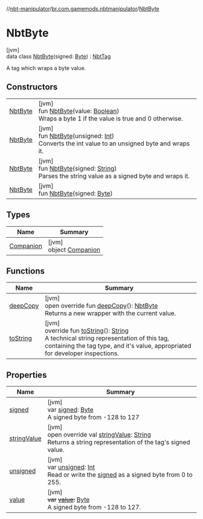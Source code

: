 //[nbt-manipulator](../../../index.md)/[br.com.gamemods.nbtmanipulator](../index.md)/[NbtByte](index.md)

# NbtByte

[jvm]\
data class [NbtByte](index.md)(signed: [Byte](https://kotlinlang.org/api/latest/jvm/stdlib/kotlin/-byte/index.html)) : [NbtTag](../-nbt-tag/index.md)

A tag which wraps a byte value.

## Constructors

| | |
|---|---|
| [NbtByte](-nbt-byte.md) | [jvm]<br>fun [NbtByte](-nbt-byte.md)(value: [Boolean](https://kotlinlang.org/api/latest/jvm/stdlib/kotlin/-boolean/index.html))<br>Wraps a byte 1 if the value is true and 0 otherwise. |
| [NbtByte](-nbt-byte.md) | [jvm]<br>fun [NbtByte](-nbt-byte.md)(unsigned: [Int](https://kotlinlang.org/api/latest/jvm/stdlib/kotlin/-int/index.html))<br>Converts the int value to an unsigned byte and wraps it. |
| [NbtByte](-nbt-byte.md) | [jvm]<br>fun [NbtByte](-nbt-byte.md)(signed: [String](https://kotlinlang.org/api/latest/jvm/stdlib/kotlin/-string/index.html))<br>Parses the string value as a signed byte and wraps it. |
| [NbtByte](-nbt-byte.md) | [jvm]<br>fun [NbtByte](-nbt-byte.md)(signed: [Byte](https://kotlinlang.org/api/latest/jvm/stdlib/kotlin/-byte/index.html)) |

## Types

| Name | Summary |
|---|---|
| [Companion](-companion/index.md) | [jvm]<br>object [Companion](-companion/index.md) |

## Functions

| Name | Summary |
|---|---|
| [deepCopy](deep-copy.md) | [jvm]<br>open override fun [deepCopy](deep-copy.md)(): [NbtByte](index.md)<br>Returns a new wrapper with the current value. |
| [toString](../-nbt-tag/to-string.md) | [jvm]<br>override fun [toString](../-nbt-tag/to-string.md)(): [String](https://kotlinlang.org/api/latest/jvm/stdlib/kotlin/-string/index.html)<br>A technical string representation of this tag, containing the tag type, and it's value, appropriated for developer inspections. |

## Properties

| Name | Summary |
|---|---|
| [signed](signed.md) | [jvm]<br>var [signed](signed.md): [Byte](https://kotlinlang.org/api/latest/jvm/stdlib/kotlin/-byte/index.html)<br>A signed byte from -128 to 127 |
| [stringValue](string-value.md) | [jvm]<br>open override val [stringValue](string-value.md): [String](https://kotlinlang.org/api/latest/jvm/stdlib/kotlin/-string/index.html)<br>Returns a string representation of the tag's signed value. |
| [unsigned](unsigned.md) | [jvm]<br>var [unsigned](unsigned.md): [Int](https://kotlinlang.org/api/latest/jvm/stdlib/kotlin/-int/index.html)<br>Read or write the [signed](signed.md) as a signed byte from 0 to 255. |
| [value](value.md) | [jvm]<br>~~var~~ [~~value~~](value.md)~~:~~ [Byte](https://kotlinlang.org/api/latest/jvm/stdlib/kotlin/-byte/index.html)<br>A signed byte from -128 to 127. |
